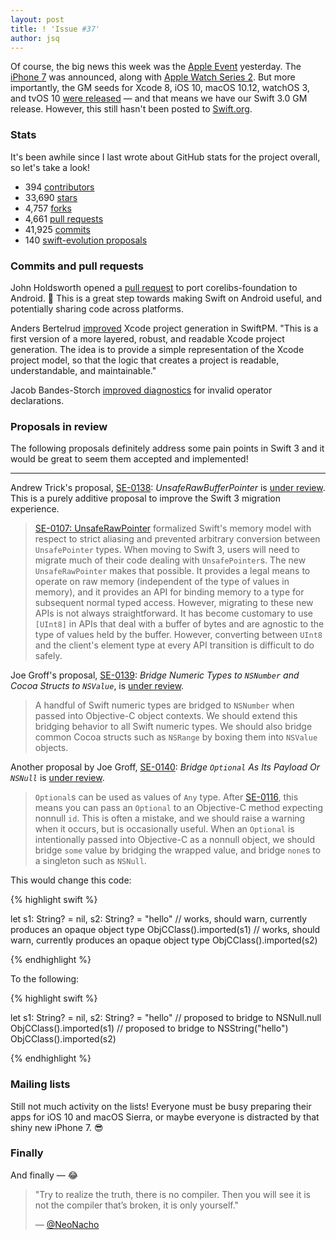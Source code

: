 ```yaml
---
layout: post
title: ! 'Issue #37'
author: jsq
---
```


Of course, the big news this week was the [Apple Event](http://www.apple.com/apple-events/september-2016/) yesterday. The [iPhone 7](http://www.apple.com/iphone-7/) was announced, along with [Apple Watch Series 2](http://www.apple.com/apple-watch-series-2/). But more importantly, the GM seeds for Xcode 8, iOS 10, macOS 10.12, watchOS 3, and tvOS 10 [were released](https://developer.apple.com/download/) &mdash; and that means we have our Swift 3.0 GM release. However, this still hasn't been posted to [Swift.org](https://swift.org/download/#releases).

<!--excerpt-->

### Stats

It's been awhile since I last wrote about GitHub stats for the project overall, so let's take a look!

- 394 [contributors](https://github.com/apple/swift/graphs/contributors)
- 33,690 [stars](https://github.com/apple/swift/stargazers)
- 4,757 [forks](https://github.com/apple/swift/network)
- 4,661 [pull requests](https://github.com/apple/swift/pulls?q=is%3Apr+is%3Aopen)
- 41,925 [commits](https://github.com/apple/swift/commits/master)
- 140 [swift-evolution proposals](http://apple.github.io/swift-evolution/)

### Commits and pull requests

John Holdsworth opened a [pull request](https://github.com/apple/swift-corelibs-foundation/pull/622#discussion_r77898383) to port corelibs-foundation to Android. 🎉 This is a great step towards making Swift on Android useful, and potentially sharing code across platforms.

Anders Bertelrud [improved](https://github.com/apple/swift-package-manager/pull/639) Xcode project generation in SwiftPM. "This is a first version of a more layered, robust, and readable Xcode project generation. The idea is to provide a simple representation of the Xcode project model, so that the logic that creates a project is readable, understandable, and maintainable."

Jacob Bandes-Storch [improved diagnostics](https://github.com/apple/swift/pull/4628) for invalid operator declarations.

### Proposals in review

The following proposals definitely address some pain points in Swift 3 and it would be great to seem them accepted and implemented!

-------

Andrew Trick's proposal, [SE-0138](https://github.com/apple/swift-evolution/blob/master/proposals/0138-unsaferawbufferpointer.md): *UnsafeRawBufferPointer* is [under review](https://lists.swift.org/pipermail/swift-evolution-announce/2016-September/000275.html). This is a purely additive proposal to improve the Swift 3 migration experience.

> [SE-0107: UnsafeRawPointer](https://github.com/apple/swift-evolution/blob/master/proposals/0107-unsaferawpointer.md) formalized Swift's memory model with respect to strict aliasing and prevented arbitrary conversion between `UnsafePointer` types. When moving to Swift 3, users will need to migrate much of their code dealing with `UnsafePointer`s. The new `UnsafeRawPointer` makes that possible. It provides a legal means to operate on raw memory (independent of the type of values in memory), and it provides an API for binding memory to a type for subsequent normal typed access. However, migrating to these new APIs is not always straightforward. It has become customary to use `[UInt8]` in APIs that deal with a buffer of bytes and are agnostic to the type of values held by the buffer. However, converting between `UInt8` and the client's element type at every API transition is difficult to do safely.

Joe Groff's proposal, [SE-0139](https://github.com/apple/swift-evolution/blob/master/proposals/0139-bridge-nsnumber-and-nsvalue.md): *Bridge Numeric Types to `NSNumber` and Cocoa Structs to `NSValue`*, is [under review](https://lists.swift.org/pipermail/swift-evolution-announce/2016-September/000274.html).

> A handful of Swift numeric types are bridged to `NSNumber` when passed into Objective-C object contexts. We should extend this bridging behavior to all Swift numeric types. We should also bridge common Cocoa structs such as `NSRange` by boxing them into `NSValue` objects.

Another proposal by Joe Groff, [SE-0140](https://github.com/apple/swift-evolution/blob/master/proposals/0140-bridge-optional-to-nsnull.md): *Bridge `Optional` As Its Payload Or `NSNull`* is [under review](https://lists.swift.org/pipermail/swift-evolution-announce/2016-September/000281.html).

> `Optional`s can be used as values of `Any` type. After [SE-0116](https://github.com/apple/swift-evolution/blob/master/proposals/0116-id-as-any.md), this means you can pass an `Optional` to an Objective-C method expecting nonnull `id`.
> This is often a mistake, and we should raise a warning when it occurs, but is occasionally useful. When an `Optional` is intentionally passed into Objective-C as a nonnull object, we should bridge `some` value by bridging the wrapped value, and bridge `none`s to a singleton such as `NSNull`.

This would change this code:

{% highlight swift %}

let s1: String? = nil, s2: String? = "hello"
// works, should warn, currently produces an opaque object type
ObjCClass().imported(s1)
// works, should warn, currently produces an opaque object type
ObjCClass().imported(s2)

{% endhighlight %}

To the following:

{% highlight swift %}

let s1: String? = nil, s2: String? = "hello"
// proposed to bridge to NSNull.null
ObjCClass().imported(s1)
// proposed to bridge to NSString("hello")
ObjCClass().imported(s2)

{% endhighlight %}

### Mailing lists

Still not much activity on the lists! Everyone must be busy preparing their apps for iOS 10 and macOS Sierra, or maybe everyone is distracted by that shiny new iPhone 7. 😎

### Finally

And finally &mdash; 😂

> "Try to realize the truth, there is no compiler. Then you will see it is not the compiler that’s broken, it is only yourself."
>
> &mdash; [@NeoNacho](https://twitter.com/NeoNacho/status/773664214019964928)
